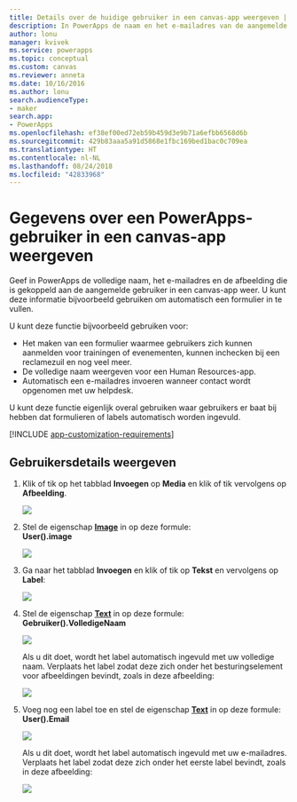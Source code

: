 ```yaml
---
title: Details over de huidige gebruiker in een canvas-app weergeven | Microsoft Docs
description: In PowerApps de naam en het e-mailadres van de aangemelde gebruiker in een canvas-app weergeven
author: lonu
manager: kvivek
ms.service: powerapps
ms.topic: conceptual
ms.custom: canvas
ms.reviewer: anneta
ms.date: 10/16/2016
ms.author: lonu
search.audienceType:
- maker
search.app:
- PowerApps
ms.openlocfilehash: ef38ef00ed72eb59b459d3e9b71a6efbb6568d6b
ms.sourcegitcommit: 429b83aaa5a91d5868e1fbc169bed1bac0c709ea
ms.translationtype: HT
ms.contentlocale: nl-NL
ms.lasthandoff: 08/24/2018
ms.locfileid: "42833968"
---
```

# <a name="show-information-about-a-powerapps-user-in-a-canvas-app"></a>Gegevens over een PowerApps-gebruiker in een canvas-app weergeven

Geef in PowerApps de volledige naam, het e-mailadres en de afbeelding die is gekoppeld aan de aangemelde gebruiker in een canvas-app weer. U kunt deze informatie bijvoorbeeld gebruiken om automatisch een formulier in te vullen.

U kunt deze functie bijvoorbeeld gebruiken voor:

* Het maken van een formulier waarmee gebruikers zich kunnen aanmelden voor trainingen of evenementen, kunnen inchecken bij een reclamezuil en nog veel meer.
* De volledige naam weergeven voor een Human Resources-app.
* Automatisch een e-mailadres invoeren wanneer contact wordt opgenomen met uw helpdesk.

U kunt deze functie eigenlijk overal gebruiken waar gebruikers er baat bij hebben dat formulieren of labels automatisch worden ingevuld.

[!INCLUDE [app-customization-requirements](../../includes/app-customization-requirements.md)]

## <a name="show-user-details"></a>Gebruikersdetails weergeven

1. Klik of tik op het tabblad **Invoegen** op **Media** en klik of tik vervolgens op **Afbeelding**.
   
   ![][2]
2. Stel de eigenschap **[Image](controls/properties-visual.md)** in op deze formule:
   <br>**User().image**
   
    ![][3]
3. Ga naar het tabblad **Invoegen** en klik of tik op **Tekst** en vervolgens op **Label**:  
   
    ![][4]
4. Stel de eigenschap **[Text](controls/properties-core.md)** in op deze formule:
   <br>**Gebruiker().VolledigeNaam**
   
   ![][6]
   
   Als u dit doet, wordt het label automatisch ingevuld met uw volledige naam. Verplaats het label zodat deze zich onder het besturingselement voor afbeeldingen bevindt, zoals in deze afbeelding:
   
   ![][5]
5. Voeg nog een label toe en stel de eigenschap **[Text](controls/properties-core.md)** in op deze formule:
   <br>**User().Email**  
   
    ![][8]
   
    Als u dit doet, wordt het label automatisch ingevuld met uw e-mailadres. Verplaats het label zodat deze zich onder het eerste label bevindt, zoals in deze afbeelding:  
   
    ![][7]

[2]: ./media/show-current-user/add-image.png
[3]: ./media/show-current-user/imageproperty.png
[4]: ./media/show-current-user/insertlabel.png
[5]: ./media/show-current-user/label.png
[6]: ./media/show-current-user/textproperty.png
[7]: ./media/show-current-user/secondlabel.png
[8]: ./media/show-current-user/email.png
[9]: ./media/show-current-user/preview.png
